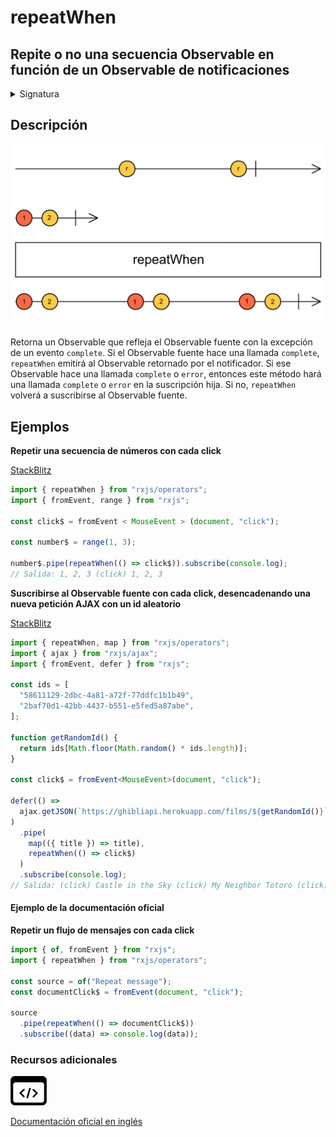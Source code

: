 # repeatWhen

## Repite o no una secuencia Observable en función de un Observable de notificaciones

<details>

<summary>Signatura</summary>

#### Firma

`repeatWhen<T>(notifier: (notifications: Observable<any>) => Observable<any>): MonoTypeOperatorFunction<T>`

#### Parámetros

#### Retorna

`MonoTypeOperatorFunction<T>`: El Observable fuente modificado con lógica de repetición.

</details>

## Descripción

![Diagrama de canicas del operador repeatWhen](assets/images/marble-diagrams/utility/repeatWhen.png)

Retorna un Observable que refleja el Observable fuente con la excepción de un evento `complete`. Si el Observable fuente hace una llamada `complete`, `repeatWhen` emitirá al Observable retornado por el notificador. Si ese Observable hace una llamada `complete` o `error`, entonces este método hará una llamada `complete` o `error` en la suscripción hija. Si no, `repeatWhen` volverá a suscribirse al Observable fuente.

## Ejemplos

**Repetir una secuencia de números con cada click**

[StackBlitz](https://stackblitz.com/edit/docu-rxjs-repeatwhen?file=index.ts)

```javascript
import { repeatWhen } from "rxjs/operators";
import { fromEvent, range } from "rxjs";

const click$ = fromEvent < MouseEvent > (document, "click");

const number$ = range(1, 3);

number$.pipe(repeatWhen(() => click$)).subscribe(console.log);
// Salida: 1, 2, 3 (click) 1, 2, 3
```

**Suscribirse al Observable fuente con cada click, desencadenando una nueva petición AJAX con un id aleatorio**

[StackBlitz](https://stackblitz.com/edit/rxjs-repeatwhen-2?file=index.ts)

```typescript
import { repeatWhen, map } from "rxjs/operators";
import { ajax } from "rxjs/ajax";
import { fromEvent, defer } from "rxjs";

const ids = [
  "58611129-2dbc-4a81-a72f-77ddfc1b1b49",
  "2baf70d1-42bb-4437-b551-e5fed5a87abe",
];

function getRandomId() {
  return ids[Math.floor(Math.random() * ids.length)];
}

const click$ = fromEvent<MouseEvent>(document, "click");

defer(() =>
  ajax.getJSON(`https://ghibliapi.herokuapp.com/films/${getRandomId()}`)
)
  .pipe(
    map(({ title }) => title),
    repeatWhen(() => click$)
  )
  .subscribe(console.log);
// Salida: (click) Castle in the Sky (click) My Neighbor Totoro (click) My Neighbor Totoro...
```

#### Ejemplo de la documentación oficial

**Repetir un flujo de mensajes con cada click**

```javascript
import { of, fromEvent } from "rxjs";
import { repeatWhen } from "rxjs/operators";

const source = of("Repeat message");
const documentClick$ = fromEvent(document, "click");

source
  .pipe(repeatWhen(() => documentClick$))
  .subscribe((data) => console.log(data));
```

### Recursos adicionales

[![Source code](assets/icons/source-code.png)](https://github.com/ReactiveX/rxjs/blob/master/src/internal/operators/repeatWhen.ts)

[Documentación oficial en inglés](https://rxjs.dev/api/operators/repeatWhen)
